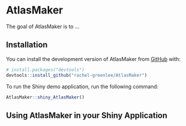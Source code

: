 # AtlasMaker

<!-- badges: start -->
<!-- badges: end -->

The goal of AtlasMaker is to ...

## Installation

You can install the development version of AtlasMaker from [GitHub](https://github.com/) with:

``` r
# install.packages("devtools")
devtools::install_github("rachel-greenlee/AtlasMaker")
```

To run the Shiny demo application, run the following command:

``` r
AtlasMaker::shiny_AtlasMaker()
```

## Using AtlasMaker in your Shiny Application

